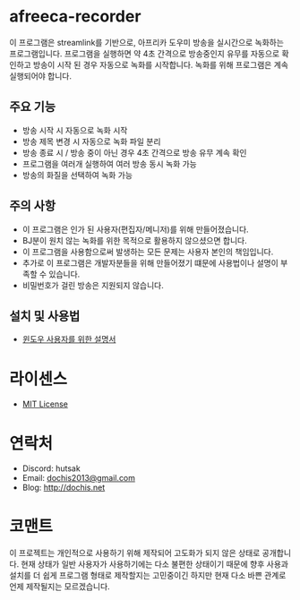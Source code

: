 # afreeca-recorder

이 프로그램은 streamlink를 기반으로, 아프리카 도우미 방송을 실시간으로 녹화하는 프로그램입니다.
프로그램을 실행하면 약 4초 간격으로 방송중인지 유무를 자동으로 확인하고 방송이 시작 된 경우 자동으로 녹화를 시작합니다.
녹화를 위해 프로그램은 계속 실행되어야 합니다.

## 주요 기능
- 방송 시작 시 자동으로 녹화 시작
- 방송 제목 변경 시 자동으로 녹화 파일 분리
- 방송 종료 시 / 방송 중이 아닌 경우 4초 간격으로 방송 유무 계속 확인
- 프로그램을 여러개 실행하여 여러 방송 동시 녹화 가능
- 방송의 화질을 선택하여 녹화 가능

## 주의 사항
- 이 프로그램은 인가 된 사용자(편집자/메니저)를 위해 만들어졌습니다.
- BJ분이 원치 않는 녹화를 위한 목적으로 활용하지 않으셨으면 합니다.
- 이 프로그램을 사용함으로써 발생하는 모든 문제는 사용자 본인의 책임입니다.
- 추가로 이 프로그램은 개발자분들을 위해 만들어졌기 떄문에 사용법이나 설명이 부족할 수 있습니다.
- 비밀번호가 걸린 방송은 지원되지 않습니다.

## 설치 및 사용법
- [윈도우 사용자를 위한 설명서](/.github/windows.md)

# 라이센스
- [MIT License](/LICENSE.md)

# 연락처
- Discord: hutsak
- Email: dochis2013@gmail.com
- Blog: http://dochis.net

# 코맨트
이 프로젝트는 개인적으로 사용하기 위해 제작되어 고도화가 되지 않은 상태로 공개합니다.
현재 상태가 일반 사용자가 사용하기에는 다소 불편한 상태이기 때문에
향후 사용과 설치를 더 쉽게 프로그램 형태로 제작할지는 고민중이긴 하지만 현재 다소 바쁜 관계로 언제 제작될지는 모르겠습니다.
